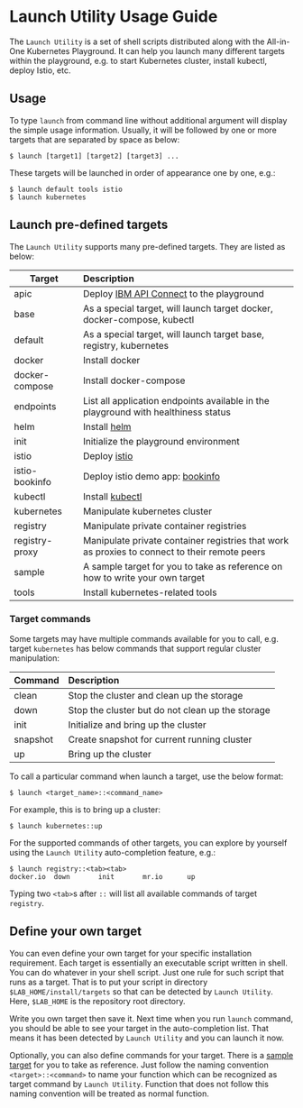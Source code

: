 # Launch Utility Usage Guide

The `Launch Utility` is a set of shell scripts distributed along with the All-in-One Kubernetes Playground. It can help you launch many different targets within the playground, e.g. to start Kubernetes cluster, install kubectl, deploy Istio, etc.

## Usage

To type `launch` from command line without additional argument will display the simple usage information. Usually, it will be followed by one or more targets that are separated by space as below:
```shell
$ launch [target1] [target2] [target3] ...
```

These targets will be launched in order of appearance one by one, e.g.:
```shell
$ launch default tools istio
$ launch kubernetes
```

## Launch pre-defined targets

The `Launch Utility` supports many pre-defined targets. They are listed as below:

| Target				| Description
| ---- 					|:----
|apic						| Deploy [IBM API Connect](https://developer.ibm.com/apiconnect) to the playground
|base						| As a special target, will launch target docker, docker-compose, kubectl
|default				| As a special target, will launch target base, registry, kubernetes
|docker					| Install docker
|docker-compose	| Install docker-compose
|endpoints			| List all application endpoints available in the playground with healthiness status
|helm						| Install [helm](https://helm.sh)
|init						| Initialize the playground environment
|istio					| Deploy [istio](https://istio.io)
|istio-bookinfo	| Deploy istio demo app: [bookinfo](https://istio.io/docs/examples/bookinfo)
|kubectl				| Install [kubectl](https://kubernetes.io/docs/reference/kubectl)
|kubernetes			| Manipulate kubernetes cluster
|registry				| Manipulate private container registries
|registry-proxy	| Manipulate private container registries that work as proxies to connect to their remote peers
|sample					| A sample target for you to take as reference on how to write your own target
|tools					| Install kubernetes-related tools

### Target commands

Some targets may have multiple commands available for you to call, e.g. target `kubernetes` has below commands that support regular cluster manipulation:

| Command				| Description
| ---- 					|:----
|clean					| Stop the cluster and clean up the storage
|down						| Stop the cluster but do not clean up the storage
|init						| Initialize and bring up the cluster
|snapshot				| Create snapshot for current running cluster
|up							| Bring up the cluster

To call a particular command when launch a target, use the below format:
```shell
$ launch <target_name>::<command_name>
```

For example, this is to bring up a cluster:
```shell
$ launch kubernetes::up
```

For the supported commands of other targets, you can explore by yourself using the `Launch Utility` auto-completion feature, e.g.:
```shell
$ launch registry::<tab><tab>
docker.io  down       init       mr.io      up
```

Typing two `<tab>`s after `::` will list all available commands of target `registry`.

## Define your own target

You can even define your own target for your specific installation requirement. Each target is essentially an executable script written in shell. You can do whatever in your shell script. Just one rule for such script that runs as a target. That is to put your script in directory `$LAB_HOME/install/targets` so that can be detected by `Launch Utility`. Here, `$LAB_HOME` is the repository root directory.

Write you own target then save it. Next time when you run `launch` command, you should be able to see your target in the auto-completion list. That means it has been detected by `Launch Utility` and you can launch it now.

Optionally, you can also define commands for your target. There is a [sample target](/install/targets/sample.sh) for you to take as reference. Just follow the naming convention `<target>::<command>` to name your function which can be recognized as target command by `Launch Utility`. Function that does not follow this naming convention will be treated as normal function.
